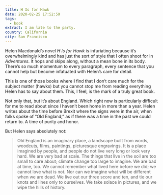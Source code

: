 ```yaml
---
title: H Is for Hawk
date: 2020-02-25 17:52:50
tags:
  - book
extract: I am late to the party.
country: California
city: San Francisco
---
```


Helen Macdonald’s novel _H Is for Hawk_ is infuriating because it’s overwhelmingly kind and has just the sort of style that I often shoot for in _Adventures_. It hops and skips along, without a mean bone in its body. There’s so much momentum to every paragraph, every sentence that you cannot help but become infatuated with Helen’s care for detail.

This is one of those books where I find that I don’t care much for the subject matter (hawks) but you cannot stop me from reading everything Helen has to say about them. This, I feel, is the mark of a truly great book.

Not only that, but it’s about England. Which right now is particularly difficult for me to read about since I haven’t been home in more than a year. Helen writes about the time before Brexit where the signs were in the air, when folks spoke of “Old England,” as if there was a time in the past we could return to. A time of purity and honor.

But Helen says absolutely not:

> Old England is an imaginary place, a landscape built from words, woodcuts, films, paintings, picturesque engravings. It is a place imagined by people, and people do not live very long or look very hard. We are very bad at scale. The things that live in the soil are too small to care about; climate change too large to imagine. We are bad at time, too. We cannot remember what lived here before we did; we cannot love what is not. Nor can we imagine what will be different when we are dead. We live out our three score and ten, and tie our knots and lines only to ourselves. We take solace in pictures, and we wipe the hills of history.
